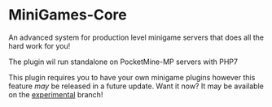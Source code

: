 # MiniGames-Core

An advanced system for production level minigame servers that does all the hard work for you!

The plugin wil run standalone on PocketMine-MP servers with PHP7

This plugin requires you to have your own minigame plugins however this feature _may_ be released in a future update. Want it now? It may be available on the [experimental](https://github.com/PeaceOfDevs/MiniGames-Core/tree/experimental)  branch! 
